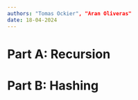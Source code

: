 ```yaml
---
authors: "Tomas Ockier", "Aran Oliveras"
date: 18-04-2024
---
```


# Part A: Recursion

# Part B: Hashing
